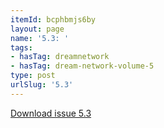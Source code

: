 ```yaml
---
itemId: bcphbmjs6by
layout: page
name: '5.3: '
tags:
- hasTag: dreamnetwork
- hasTag: dream-network-volume-5
type: post
urlSlug: '5.3'
---
```

<a href="../files/pdfs/Volume_5/5.3-Dream-Network-Bulletin-Vol-5-No-3.pdf" download="">Download issue 5.3</a>
